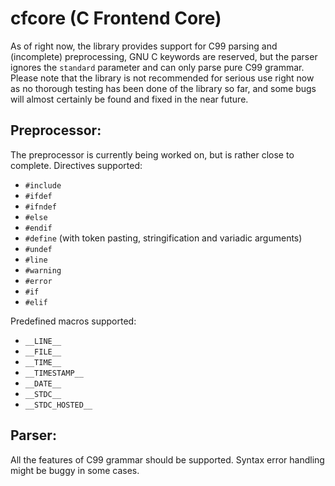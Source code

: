# cfcore (C Frontend Core)
As of right now, the library provides support for C99 parsing and (incomplete) preprocessing, 
GNU C keywords are reserved, but the parser ignores the `standard` parameter and can only parse pure C99 grammar.
Please note that the library is not recommended for serious use right now as no thorough testing has been done 
of the library so far, and some bugs will almost certainly be found and fixed in the near future.

## Preprocessor:
The preprocessor is currently being worked on, but is rather close to complete.
Directives supported:
- `#include`
- `#ifdef`
- `#ifndef`
- `#else`
- `#endif`
- `#define` (with token pasting, stringification and variadic arguments)
- `#undef`
- `#line`
- `#warning`
- `#error`
- `#if`
- `#elif`

Predefined macros supported:
- `__LINE__`
- `__FILE__`
- `__TIME__`
- `__TIMESTAMP__`
- `__DATE__`
- `__STDC__`
- `__STDC_HOSTED__`

## Parser:
All the features of C99 grammar should be supported. Syntax error handling might be buggy in some cases.